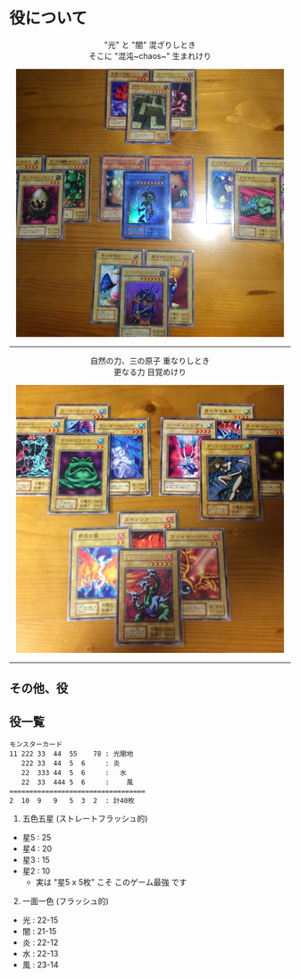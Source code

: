 役について
===
<p align="center">
  "光" と "闇" 混ざりしとき<br>
  そこに "混沌~chaos~" 生まれけり
</p>

<p align="center">
  <img src="3_A_役_光闇(1).jpg">
</p>

---

<p align="center">
  自然の力、三の原子 重なりしとき<br>
  更なる力 目覚めけり
</p>

<p align="center">
  <img src="3_B_役_1色3枚.jpg">
</p>

___

その他、役
---
役一覧
---
```
モンスターカード 
11 222 33  44  55    78 : 光闇地
   222 33  44  5  6     : 炎
   22  333 44  5  6     : 　水
   22  33  444 5  6     : 　　風
==================================
2  10  9   9   5  3  2  : 計40枚
```

1. 五色五星 (ストレートフラッシュ的)
  - 星5 : 25
  - 星4 : 20
  - 星3 : 15
  - 星2 : 10
    - 実は "星5 x 5枚" こそ このゲーム最強 です

2. 一面一色 (フラッシュ的)
  - 光 : 22-15
  - 闇 : 21-15
  - 炎 : 22-12
  - 水 : 22-13
  - 風 : 23-14
